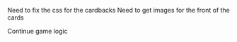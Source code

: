 Need to fix the css for the cardbacks
Need to get images for the front of the cards

Continue game logic